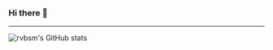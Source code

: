 ### Hi there 👋

---

![rvbsm's GitHub stats](https://github-readme-stats.vercel.app/api?username=rvbsm&show_icons=true&bg_color=45,ae32b5,8344be,6b4abf&locale=ru&hide_border=true&text_color=ffffff&title_color=8181d3)

<!--
**rvbsm/rvbsm** is a ✨ _special_ ✨ repository because its `README.md` (this file) appears on your GitHub profile.

Here are some ideas to get you started:

- 🔭 I’m currently working on ...
- 🌱 I’m currently learning ...
- 👯 I’m looking to collaborate on ...
- 🤔 I’m looking for help with ...
- 💬 Ask me about ...
- 📫 How to reach me: ...
- 😄 Pronouns: ...
- ⚡ Fun fact: ...
-->

